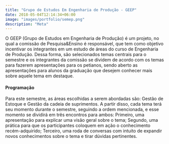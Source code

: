 ```yaml
---
title: "Grupo de Estudos Em Engenharia de Produção - GEEP"
date: 2018-05-04T12:14:34+06:00
image: "images/portfolio/semep.png"
description: "Meta"
--- 
```


O GEEP (Grupo de Estudos em Engenharia de Produção) é um projeto, no qual a comissão de Pesquisa&Ensino é responsável, que tem como objetivo incentivar os integrantes em um estudo de áreas do curso de Engenharia de Produção. Dessa forma, são selecionados temas centrais para o semestre e os integrantes da comissão se dividem de acordo com os temas para fazerem apresentações para os petianos, sendo aberto as apresentações para alunos da graduação que desejem conhecer mais sobre aquele tema em destaque.

#### Programação

Para este semestre, as áreas escolhidas a serem abordadas são: Gestão de Estoque e  Gestão da cadeia de suprimentos. A partir disso, cada tema terá seu momento durante o semestre, seguindo a ordem mencionada, e esse momento se dividirá em três encontros para ambos: Primeiro, uma apresentação para explicar uma visão geral sobre o tema; Segundo, uma prática para que os participantes coloquem em ação o conhecimento recém-adquirido; Terceiro, uma roda de conversas com intuito de expandir novos conhecimentos sobre o tema e tirar dúvidas pertinentes.








